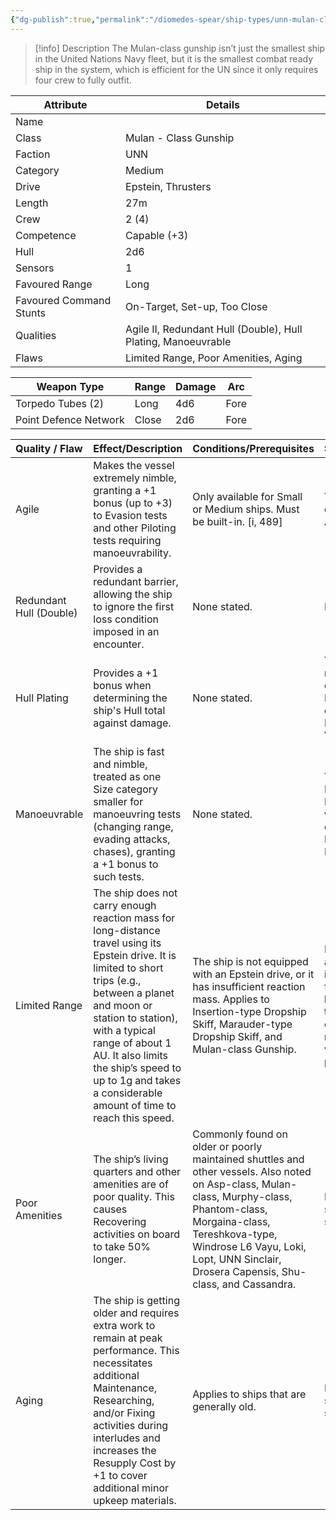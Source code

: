 ```yaml
---
{"dg-publish":true,"permalink":"/diomedes-spear/ship-types/unn-mulan-class-gunship/"}
---
```


> [!info] Description
The Mulan-class gunship isn’t just the smallest ship in the United Nations Navy fleet, but it is the smallest combat ready ship in the system, which is efficient for the UN since it only requires four crew to fully outfit.

| Attribute               | Details                                                       |
| ----------------------- | ------------------------------------------------------------- |
| Name                    |                                                               |
| Class                   | Mulan - Class Gunship                                         |
| Faction                 | UNN                                                           |
| Category                | Medium                                                        |
| Drive                   | Epstein, Thrusters                                            |
| Length                  | 27m                                                           |
| Crew                    | 2 (4)                                                         |
| Competence              | Capable (+3)                                                  |
| Hull                    | 2d6                                                           |
| Sensors                 | 1                                                             |
| Favoured Range          | Long                                                          |
| Favoured Command Stunts | On-Target, Set-up, Too Close                                  |
| Qualities               | Agile II, Redundant Hull (Double), Hull Plating, Manoeuvrable |
| Flaws                   | Limited Range, Poor Amenities, Aging                          |

| Weapon Type           | Range | Damage | Arc  |
| --------------------- | ----- | ------ | ---- |
| Torpedo Tubes (2)     | Long  | 4d6    | Fore |
| Point Defence Network | Close | 2d6    | Fore |

| Quality / Flaw          | Effect/Description                                                                                                                                                                                                                                                                                                                | Conditions/Prerequisites                                                                                                                                                                                                                                             | Stackable?                                                                                                          |
| :---------------------- | :-------------------------------------------------------------------------------------------------------------------------------------------------------------------------------------------------------------------------------------------------------------------------------------------------------------------------------- | :------------------------------------------------------------------------------------------------------------------------------------------------------------------------------------------------------------------------------------------------------------------- | :------------------------------------------------------------------------------------------------------------------ |
| Agile                   | Makes the vessel extremely nimble, granting a +1 bonus (up to +3) to Evasion tests and other Piloting tests requiring manoeuvrability.                                                                                                                                                                                            | Only available for Small or Medium ships. Must be built-in. [i, 489]                                                                                                                                                                                                 | Yes (up to +3, e.g., Agile II, Agile III)                                                                           |
| Redundant Hull (Double) | Provides a redundant barrier, allowing the ship to ignore the first loss condition imposed in an encounter.                                                                                                                                                                                                                       | None stated.                                                                                                                                                                                                                                                         | No                                                                                                                  |
| Hull Plating            | Provides a +1 bonus when determining the ship's Hull total against damage.                                                                                                                                                                                                                                                        | None stated.                                                                                                                                                                                                                                                         | Yes, up to a maximum equal to the Hull score in dice (e.g., Hull Plating II, III, V)                                |
| Manoeuvrable            | The ship is fast and nimble, treated as one Size category smaller for manoeuvring tests (changing range, evading attacks, chases), granting a +1 bonus to such tests.                                                                                                                                                             | None stated.                                                                                                                                                                                                                                                         | Yes (can be Highly Manoeuvrable with two qualities; e.g., Manoeuvrable II)                                          |
| Limited Range           | The ship does not carry enough reaction mass for long-distance travel using its Epstein drive. It is limited to short trips (e.g., between a planet and moon or station to station), with a typical range of about 1 AU. It also limits the ship’s speed to up to 1g and takes a considerable amount of time to reach this speed. | The ship is not equipped with an Epstein drive, or it has insufficient reaction mass. Applies to Insertion-type Dropship Skiff, Marauder-type Dropship Skiff, and Mulan-class Gunship.                                                                               | Not applicable, as it describes a fundamental limitation of the ship's drive system rather than a variable penalty. |
| Poor Amenities          | The ship’s living quarters and other amenities are of poor quality. This causes Recovering activities on board to take 50% longer.                                                                                                                                                                                                | Commonly found on older or poorly maintained shuttles and other vessels. Also noted on Asp-class, Mulan-class, Murphy-class, Phantom-class, Morgaina-class, Tereshkova-type, Windrose L6 Vayu, Loki, Lopt, UNN Sinclair, Drosera Capensis, Shu-class, and Cassandra. | Not explicitly stated as stackable.                                                                                 |
| Aging                   | The ship is getting older and requires extra work to remain at peak performance. This necessitates additional Maintenance, Researching, and/or Fixing activities during interludes and increases the Resupply Cost by +1 to cover additional minor upkeep materials.                                                              | Applies to ships that are generally old.                                                                                                                                                                                                                             | Not explicitly stated as stackable.                                                                                 |
